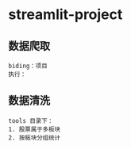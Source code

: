# streamlit-project

## 数据爬取

```
biding：项目
执行：
```

## 数据清洗

```
tools 目录下：
1. 股票属于多板块
2. 按板块分组统计
```
